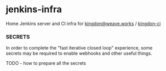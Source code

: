 # jenkins-infra

Home Jenkins server and CI infra for kingdon@weave.works / [kingdon-ci](https://github.com/kingdon-ci/jenkins-infra)

### SECRETS

In order to complete the "fast iterative closed loop" experience, some secrets
may be required to enable webhooks and other useful things.

TODO - how to prepare all the secrets
